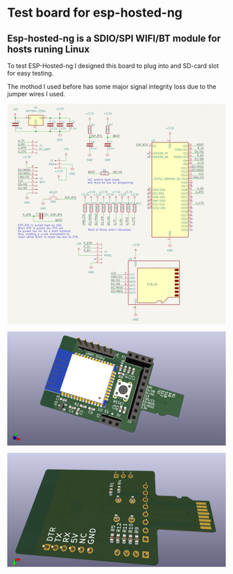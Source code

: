 # Test board for esp-hosted-ng

## Esp-hosted-ng is a SDIO/SPI WIFI/BT module for hosts runing Linux

To test ESP-Hosted-ng I designed this board to plug into and SD-card slot for easy testing.

The mothod I used before has some major signal integrity loss due to the jumper wires I used.

![Image of sch](assets/sch.png)

![3D render of front](assets/esp32_hosted_front.png)

![3D render of back](assets/esp32_hosted_back.png)
